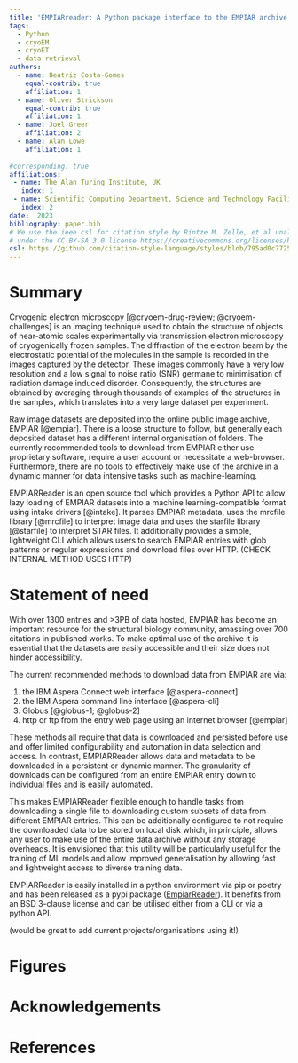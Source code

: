 ```yaml
---
title: 'EMPIARreader: A Python package interface to the EMPIAR archive'
tags:
  - Python
  - cryoEM
  - cryoET
  - data retrieval
authors:
  - name: Beatriz Costa-Gomes
    equal-contrib: true
    affiliation: 1
  - name: Oliver Strickson
    equal-contrib: true 
    affiliation: 1
  - name: Joel Greer
    affiliation: 2
  - name: Alan Lowe
    affiliation: 1
    
#corresponding: true 
affiliations:
 - name: The Alan Turing Institute, UK
   index: 1
 - name: Scientific Computing Department, Science and Technology Facilities Council, Research Complex at Harwell, Didcot, OX11 0FA, England
   index: 2
date:  2023
bibliography: paper.bib
# We use the ieee csl for citation style by Rintze M. Zelle, et al unaltered and
# under the CC BY-SA 3.0 license https://creativecommons.org/licenses/by-sa/3.0/
csl: https://github.com/citation-style-language/styles/blob/795ad0c77258cb7e01f3413123b5b556b4cb6a98/ieee.csl
---
```



# Summary

Cryogenic electron microscopy [@cryoem-drug-review; @cryoem-challenges] is an imaging technique used to obtain the structure of objects of near-atomic scales experimentally via transmission electron microscopy of cryogenically frozen samples. The diffraction of the electron beam by the electrostatic potential of the molecules in the sample is recorded in the images captured by the detector. These images commonly have a very low resolution and a low signal to noise ratio (SNR) germane to minimisation of radiation damage induced disorder. Consequently, the structures are obtained by averaging through thousands of examples of the structures in the samples, which translates into a very large dataset per experiment.

Raw image datasets are deposited into the online public image archive, EMPIAR [@empiar]. There is a loose structure to follow, but generally each deposited dataset has a different internal organisation of folders. The currently recommended tools to download from EMPIAR either use proprietary software, require a user account or necessitate a web-browser. Furthermore, there are no tools to effectively make use of the archive in a dynamic manner for data intensive tasks such as machine-learning.

EMPIARReader is an open source tool which provides a Python API to allow lazy loading of EMPIAR datasets into a machine learning-compatible format using intake drivers [@intake]. It parses EMPIAR metadata, uses the mrcfile library [@mrcfile] to interpret image data and uses the starfile library [@starfile] to interpret STAR files. It additionally provides a simple, lightweight CLI which allows users to search EMPIAR entries with glob patterns or regular expressions and download files over HTTP. (CHECK INTERNAL METHOD USES HTTP)

# Statement of need

With over 1300 entries and >3PB of data hosted, EMPIAR has become an important resource for the structural biology community, amassing over 700 citations in published works. To make optimal use of the archive it is essential that the datasets are easily accessible and their size does not hinder accessibility.

The current recommended methods to download data from EMPIAR are via:

1. the IBM Aspera Connect web interface [@aspera-connect]
2. the IBM Aspera command line interface [@aspera-cli]
3. Globus [@globus-1; @globus-2]
4. http or ftp from the entry web page using an internet browser [@empiar]

These methods all require that data is downloaded and persisted before use and offer limited configurability and automation in data selection and access. In contrast, EMPIARReader allows data and metadata to be downloaded in a persistent or dynamic manner. The granularity of downloads can be configured from an entire EMPIAR entry down to individual files and is easily automated.

This makes EMPIARReader flexible enough to handle tasks from downloading a single file to downloading custom subsets of data from different EMPIAR entries. This can be additionally configured to not require the downloaded data to be stored on local disk which, in principle, allows any user to make use of the entire data archive without any storage overheads. It is envisioned that this utility will be particularly useful for the training of ML models and allow improved generalisation by allowing fast and lightweight access to diverse training data.

EMPIARReader is easily installed in a python environment via pip or poetry and has been released as a pypi package ([EmpiarReader](https://pypi.org/project/empiarreader/)). It benefits from an BSD 3-clause license and can be utilised either from a CLI or via a python API.

(would be great to add current projects/organisations using it!)


# Figures

# Acknowledgements

# References